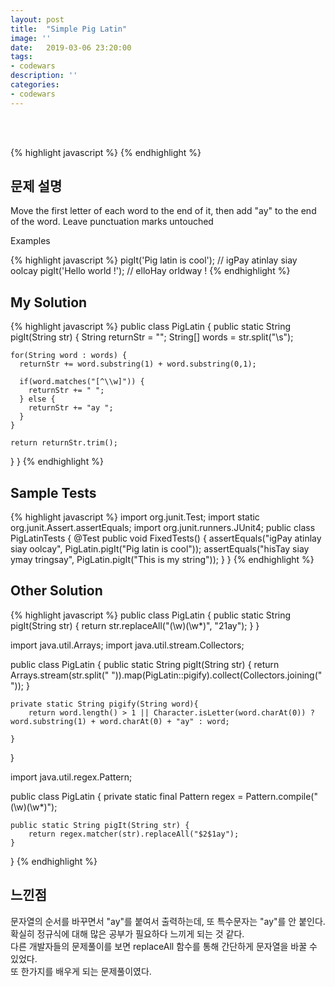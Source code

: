 ```yaml
---
layout: post
title:  "Simple Pig Latin"
image: ''
date:   2019-03-06 23:20:00
tags:
- codewars
description: ''
categories:
- codewars
---
```


<br/>
<br/>

{% highlight javascript %}
{% endhighlight %}

## 문제 설명
Move the first letter of each word to the end of it, then add "ay" to the end of the word. Leave punctuation marks untouched<br/>

Examples<br/>

{% highlight javascript %}
pigIt('Pig latin is cool'); // igPay atinlay siay oolcay
pigIt('Hello world !');     // elloHay orldway !
{% endhighlight %}

## My Solution
{% highlight javascript %}
public class PigLatin {
  public static String pigIt(String str) {
    String returnStr = "";
    String[] words = str.split("\\s");
    
    for(String word : words) {
      returnStr += word.substring(1) + word.substring(0,1);
      
      if(word.matches("[^\\w]")) {
        returnStr += " ";
      } else {
        returnStr += "ay ";
      }
    }
    
    return returnStr.trim();
  }
}
{% endhighlight %}

## Sample Tests
{% highlight javascript %}
import org.junit.Test;
import static org.junit.Assert.assertEquals;
import org.junit.runners.JUnit4;
public class PigLatinTests {
    @Test
    public void FixedTests() {
        assertEquals("igPay atinlay siay oolcay", PigLatin.pigIt("Pig latin is cool"));
        assertEquals("hisTay siay ymay tringsay", PigLatin.pigIt("This is my string"));
    }
}
{% endhighlight %}

## Other Solution
{% highlight javascript %}
public class PigLatin {
    public static String pigIt(String str) {
        return str.replaceAll("(\\w)(\\w*)", "$2$1ay");
    }
}

import java.util.Arrays;
import java.util.stream.Collectors;

public class PigLatin {
    public static String pigIt(String str) {
        return Arrays.stream(str.split(" ")).map(PigLatin::pigify).collect(Collectors.joining(" "));
    }

    private static String pigify(String word){
        return word.length() > 1 || Character.isLetter(word.charAt(0)) ? word.substring(1) + word.charAt(0) + "ay" : word;
               
    }
}

import java.util.regex.Pattern;

public class PigLatin {
    private static final Pattern regex = Pattern.compile("(\\w)(\\w*)");

    public static String pigIt(String str) {
        return regex.matcher(str).replaceAll("$2$1ay");
    }
}
{% endhighlight %}

## 느낀점
문자열의 순서를 바꾸면서 "ay"를 붙여서 출력하는데, 또 특수문자는 "ay"를 안 붙인다.<br/>
확실히 정규식에 대해 많은 공부가 필요하다 느끼게 되는 것 같다.<br/>
다른 개발자들의 문제풀이를 보면 replaceAll 함수를 통해 간단하게 문자열을 바꿀 수 있었다.<br/>
또 한가지를 배우게 되는 문제풀이였다.
